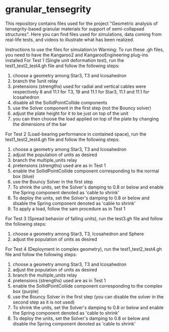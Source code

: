 # granular_tensegrity
This repository contains files used for the project "Geometric analysis of tensegrity-based granular
materials for support of semi-collapsed structures". Here you can find files used for simulations, data coming from real-life tests, and videos to illustrate what has been realized.

Instructions to use the files for simulation:\n
Warning: To run these .gh files, you need to have the Kangaroo2 and KangarooEngineering plug-ins installed
For Test 1 (Single unit deformation test), run the test1_test2_test4.gh file and follow the following steps:
  1. choose a geometry among Star3, T3 and Icosahedron
  2. branch the 1unit relay
  3. pretensions (strengths) used for radial and vertical cables were respectively 8 and 11.1 for T3, 19 and 11.1 for Star3, 11.1 and 11.1 for Icosahedron
  4. disable all the SollidPointCollide components
  5. use the Solver component in the first step (not the Bouncy solver)
  6. adjust the plate height for it to be just on top of the unit
  7. you can then choose the load applied on top of the plate by changing the dimensions of the bar

For Test 2 (Load-bearing performance in contained space), run the test1_test2_test4.gh file and follow the following steps:
  1. choose a geometry among Star3, T3 and Icosahedron
  2. adjust the population of units as desired
  3. branch the multiple_units relay
  4. pretensions (strengths) used are as in Test 1
  5. enable the SollidPointCollide component corresponding to the normal box (blue)
  6. use the Bouncy Solver in the first step
  7. To shrink the units, set the Solver's damping to 0.8 or below and enable the Spring component denoted as 'cable to shrink'
  8. To deploy the units, set the Solver's damping to 0.8 or below and disable the Spring component denoted as 'cable to shrink'
  9. To apply a load, follow the sam procedure as in Test 1

For Test 3 (Spread behavior of falling units), run the test3.gh file and follow the following steps:
  1. choose a geometry among Star3, T3, Icosahedron and Sphere
  2. adjust the population of units as desired

For Test 4 (Deployment in complex geometry), run the test1_test2_test4.gh file and follow the following steps:
  1. choose a geometry among Star3, T3 and Icosahedron
  2. adjust the population of units as desired
  3. branch the multiple_units relay
  4. pretensions (strengths) used are as in Test 1
  5. enable the SollidPointCollide component corresponding to the complex box (purple)
  6. use the Bouncy Solver in the first step (you can disable the solver in the second step as it is not used)
  7. To shrink the units, set the Solver's damping to 0.8 or below and enable the Spring component denoted as 'cable to shrink'
  8. To deploy the units, set the Solver's damping to 0.8 or below and disable the Spring component denoted as 'cable to shrink'
